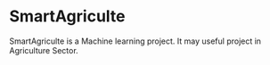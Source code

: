# SmartAgriculte
SmartAgriculte is a Machine learning project.
It may useful project in Agriculture Sector.

